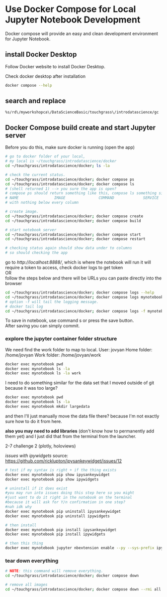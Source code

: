 # Use Docker Compose for Local Jupyter Notebook Development

Docker compose will provide an easy and clean development environment for
Jupyter Notebook.

## install Docker Desktop

Follow Docker website to install Docker Desktop.

Check docker desktop after installation
```bash
docker compose --help
```

## search and replace
```vim
%s/rd\/myworkshopca\/DataScienceBasic/touchgrass\/introdatascience/gc
```
## Docker Compose build create and start Jupyter server

Before you do this, make sure docker is running (open the app)

```bash
# go to docker folder of your local,
# my local is ~/touchgrass/introdatascience/docker
cd ~/touchgrass/introdatascience/docker; ls -la

# check the current status.
cd ~/touchgrass/introdatascience/docker; docker compose ps
cd ~/touchgrass/introdatascience/docker; docker compose ls
# (shell returned 1) --> you sure the app is open?
# compose ps should return something like this, compose ls something similar:
# NAME                IMAGE               COMMAND             SERVICE             CREATED             STATUS              PORTS
# with nothing below every column

# create image.
cd ~/touchgrass/introdatascience/docker; docker compose create
cd ~/touchgrass/introdatascience/docker; docker compose build

# start notebook server
cd ~/touchgrass/introdatascience/docker; docker compose start
cd ~/touchgrass/introdatascience/docker; docker compose restart

# checking status again should show data under to columns
# so should checking the app
```

go to _http://localhost:8888/_, which is where the notebook will run
it will require a token to access, check docker logs to get token
<br>OR<br>
follow the steps below and there will be URLs you can paste directly into the browser

```bash
cd ~/touchgrass/introdatascience/docker; docker compose logs --help
cd ~/touchgrass/introdatascience/docker; docker compose logs mynotebook
# option -f will tail the logging message.
# docker tail log
cd ~/touchgrass/introdatascience/docker; docker compose logs -f mynotebook
```

To save in notebook, use command s or press the save button. <br>
After saving you can simply commit.

### explore the jupyter container folder structure

We need find the work folder to map to local.
User: jovyan
Home folder: /home/jovyan
Work folder: /home/jovyan/work

```bash
docker exec mynotebook pwd
docker exec mynotebook ls -la
docker exec mynotebook ls -la work
```

I need to do something similar for the data set that I moved outside of git because it was too large?

```bash
docker exec mynotebook pwd
docker exec mynotebook ls -la
docker exec mynotebook mkdir largedata
```

and then I'll just manually move the data file there? because I'm not exactly sure how to do it from here.

**also you may need to add libraries** (don't know how to permanently add them yet) and I just did that from the terminal from the launcher.

2-7 challenge 2 (plotly, holoviews)

*issues with ipywidgets*
source: https://github.com/ricklupton/ipysankeywidget/issues/12
```bash
# test if my syntax is right + if the thing exists
docker exec mynotebook pip show ipysankeywidget
docker exec mynotebook pip show ipywidgets

# uninstall if it does exist
#you may run into issues doing this step here so you might
#just want to do it right in the notebook on the terminal
#because it will ask for Y/n confirmation in one step?
#nah idk why
docker exec mynotebook pip uninstall ipysankeywidget
docker exec mynotebook pip uninstall ipywidgets

# then install
docker exec mynotebook pip install ipysankeywidget
docker exec mynotebook pip install ipywidgets

# then this thing
docker exec mynotebook jupyter nbextension enable --py --sys-prefix ipysankeywidget
```
 

### tear down everything

```bash
# NOTE: this command will remove everything.
cd ~/touchgrass/introdatascience/docker; docker compose down

# remove all images
cd ~/touchgrass/introdatascience/docker; docker compose down --rmi all
```
